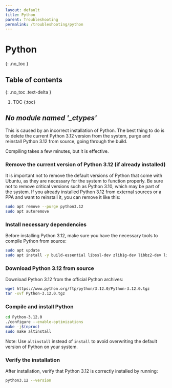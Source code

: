 ```yaml
---
layout: default
title: Python
parent: Troubleshooting
permalink: /troubleshooting/python
---
```


# Python
{: .no_toc }

## Table of contents
{: .no_toc .text-delta }

1. TOC
{:toc}

## *No module named '_ctypes'*

This is caused by an incorrect installation of Python. The best thing to do is to delete the current Python 3.12 version from the system, purge and reinstall Python 3.12 from source, going through the build.

Compiling takes a few minutes, but it is effective.

### Remove the current version of Python 3.12 (if already installed) 

It is important not to remove the default versions of Python that come with Ubuntu, as they are necessary for the system to function properly. Be sure not to remove critical versions such as Python 3.10, which may be part of the system. If you already installed Python 3.12 from external sources or a PPA and want to reinstall it, you can remove it like this:

```bash
sudo apt remove --purge python3.12
sudo apt autoremove
```

### Install necessary dependencies
Before installing Python 3.12, make sure you have the necessary tools to compile Python from source:

```bash
sudo apt update
sudo apt install -y build-essential libssl-dev zlib1g-dev libbz2-dev libreadline-dev libsqlite3-dev wget curl llvm libncurses5-dev libncursesw5-dev xz-utils tk-dev libffi-dev liblzma-dev python3-openssl git
```

### Download Python 3.12 from source

Download Python 3.12 from the official Python archives:

```bash
wget https://www.python.org/ftp/python/3.12.0/Python-3.12.0.tgz
tar -xvf Python-3.12.0.tgz
```

### Compile and install Python

```bash
cd Python-3.12.0
./configure --enable-optimizations
make -j$(nproc)
sudo make altinstall
```

Note: Use `altinstall` instead of `install` to avoid overwriting the default version of Python on your system.

### Verify the installation

After installation, verify that Python 3.12 is correctly installed by running:

```bash
python3.12 --version
```